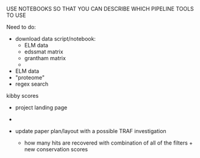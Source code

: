 USE NOTEBOOKS SO THAT YOU CAN DESCRIBE WHICH PIPELINE TOOLS TO USE



Need to do:
- download data script/notebook:
  - ELM data
  - edssmat matrix
  - grantham matrix
  - 
- ELM data
- "proteome"
- regex search

kibby scores

- project landing page
- 

- update paper plan/layout with a possible TRAF investigation
    - how many hits are recovered with combination of all of the filters + new conservation scores
